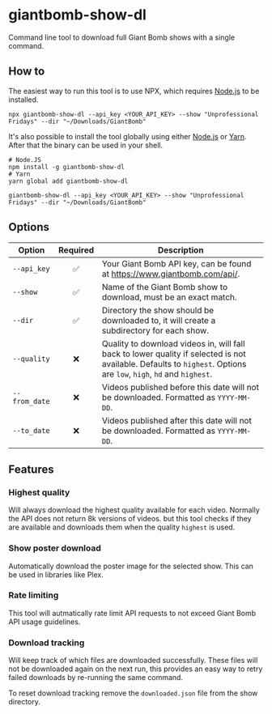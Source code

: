 # giantbomb-show-dl

Command line tool to download full Giant Bomb shows with a single command.

## How to

The easiest way to run this tool is to use NPX, which requires [Node.js](https://nodejs.org/) to be installed.

```shell
npx giantbomb-show-dl --api_key <YOUR_API_KEY> --show "Unprofessional Fridays" --dir "~/Downloads/GiantBomb"
```

It's also possible to install the tool globally using either [Node.js](https://nodejs.org/) or [Yarn](https://yarnpkg.com/). After that the binary can be used in your shell.

```shell
# Node.JS
npm install -g giantbomb-show-dl
# Yarn
yarn global add giantbomb-show-dl

giantbomb-show-dl --api_key <YOUR_API_KEY> --show "Unprofessional Fridays" --dir "~/Downloads/GiantBomb"
```

## Options

| Option        | Required | Description                                                                                                                                                        |
| ------------- | :------: | ------------------------------------------------------------------------------------------------------------------------------------------------------------------ |
| `--api_key`   |    ✅    | Your Giant Bomb API key, can be found at https://www.giantbomb.com/api/.                                                                                           |
| `--show`      |    ✅    | Name of the Giant Bomb show to download, must be an exact match.                                                                                                   |
| `--dir`       |    ✅    | Directory the show should be downloaded to, it will create a subdirectory for each show.                                                                           |
| `--quality`   |    ❌    | Quality to download videos in, will fall back to lower quality if selected is not available. Defaults to `highest`. Options are `low`, `high`, `hd` and `highest`. |
| `--from_date` |    ❌    | Videos published before this date will not be downloaded. Formatted as `YYYY-MM-DD`.                                                                               |
| `--to_date`   |    ❌    | Videos published after this date will not be downloaded. Formatted as `YYYY-MM-DD`.                                                                                |

## Features

### Highest quality

Will always download the highest quality available for each video. Normally the API does not return 8k versions of videos. but this tool checks if they are available and downloads them when the quality `highest` is used.

### Show poster download

Automatically download the poster image for the selected show. This can be used in libraries like Plex.

### Rate limiting

This tool will autmatically rate limit API requests to not exceed Giant Bomb API usage guidelines.

### Download tracking

Will keep track of which files are downloaded successfully. These files will not be downloaded again on the next run, this provides an easy way to retry failed downloads by re-running the same command.

To reset download tracking remove the `downloaded.json` file from the show directory.
